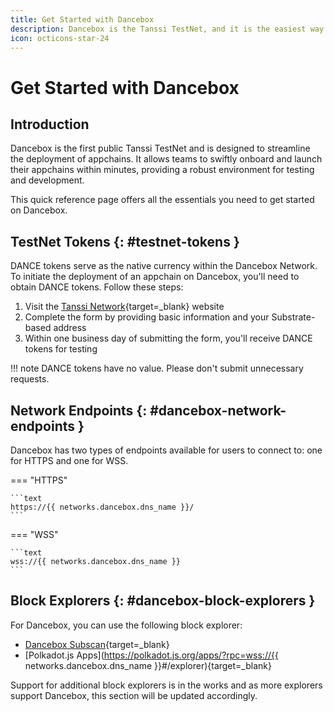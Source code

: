 ```yaml
---
title: Get Started with Dancebox
description: Dancebox is the Tanssi TestNet, and it is the easiest way to get started with the Tanssi Network to deploy your Substrate or EVM-compatible appchain.
icon: octicons-star-24
---
```


# Get Started with Dancebox

## Introduction

Dancebox is the first public Tanssi TestNet and is designed to streamline the deployment of appchains. It allows teams to swiftly onboard and launch their appchains within minutes, providing a robust environment for testing and development.

This quick reference page offers all the essentials you need to get started on Dancebox.

## TestNet Tokens {: #testnet-tokens }

DANCE tokens serve as the native currency within the Dancebox Network. To initiate the deployment of an appchain on Dancebox, you'll need to obtain DANCE tokens. Follow these steps:

1. Visit the [Tanssi Network](https://www.tanssi.network/claim-dance-tokens){target=\_blank} website
2. Complete the form by providing basic information and your Substrate-based address
3. Within one business day of submitting the form, you'll receive DANCE tokens for testing

!!! note
    DANCE tokens have no value. Please don't submit unnecessary requests.

## Network Endpoints {: #dancebox-network-endpoints }

Dancebox has two types of endpoints available for users to connect to: one for HTTPS and one for WSS.

=== "HTTPS"

    ```text
    https://{{ networks.dancebox.dns_name }}/
    ```

=== "WSS"

    ```text
    wss://{{ networks.dancebox.dns_name }}
    ```

## Block Explorers {: #dancebox-block-explorers }

For Dancebox, you can use the following block explorer:

- [Dancebox Subscan](https://dancebox.subscan.io){target=\_blank}
- [Polkadot.js Apps](https://polkadot.js.org/apps/?rpc=wss://{{ networks.dancebox.dns_name }}#/explorer){target=\_blank}

Support for additional block explorers is in the works and as more explorers support Dancebox, this section will be updated accordingly.
